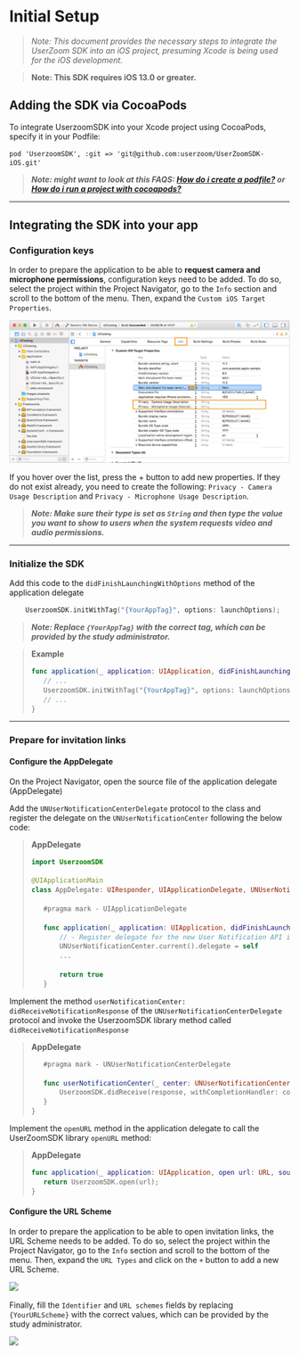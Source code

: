 # Initial Setup

>*Note: This document provides the necessary steps to integrate the UserZoom SDK into an iOS project, presuming Xcode is being used for the iOS development.* 

>**Note: This SDK requires iOS 13.0 or greater.**

## Adding the SDK via CocoaPods

To integrate UserzoomSDK into your Xcode project using CocoaPods, specify it in your Podfile:

```
pod 'UserzoomSDK', :git => 'git@github.com:userzoom/UserZoomSDK-iOS.git'
```

> ***Note: might want to look at this FAQS: [How do i create a podfile?](ios/sdk-ios-faq#how-do-i-create-a-podfile) or [How do i run a project with cocoapods?](ios/sdk-ios-faq#how-do-i-run-a-project-with-cocoapods)***

----
## Integrating the SDK into your app

### Configuration keys

In order to prepare the application to be able to **request camera and microphone permissions**, configuration keys need to be added. To do so, select the project within the Project Navigator, go to the `Info` section and scroll to the bottom of the menu. Then, expand the `Custom iOS Target Properties`.

![properties]

If you hover over the list, press the + button to add new properties. If they do not exist already, you need to create the following: `Privacy - Camera Usage Description` and `Privacy - Microphone Usage Description`. 
> ***Note: Make sure their type is set as `String` and then type the value you want to show to users when the system requests video and audio permissions.***

---
### Initialize the SDK
Add this code to the `didFinishLaunchingWithOptions` method of the application delegate

```swift
    UserzoomSDK.initWithTag("{YourAppTag}", options: launchOptions);
```
>***Note: Replace `{YourAppTag}` with the correct tag, which can be provided by the study administrator.***

>**Example**
>```swift
>func application(_ application: UIApplication, didFinishLaunchingWithOptions launchOptions: [UIApplicationLaunchOptionsKey: Any]?) -> Bool {
>    // ...
>    UserzoomSDK.initWithTag("{YourAppTag}", options: launchOptions);
>    // ...
>}
>```

---
### Prepare for invitation links

#### Configure the AppDelegate
 On the Project Navigator, open the source file of the application delegate (AppDelegate)  

 Add the `UNUserNotificationCenterDelegate` protocol to the class and register the delegate on the `UNUserNotificationCenter` following the below code: 

>**AppDelegate**
>```swift
>import UserzoomSDK
>
>@UIApplicationMain
>class AppDelegate: UIResponder, UIApplicationDelegate, UNUserNotificationCenterDelegate {
>
>    #pragma mark - UIApplicationDelegate
>
>    func application(_ application: UIApplication, didFinishLaunchingWithOptions launchOptions: [UIApplicationLaunchOptionsKey: Any]?) -> Bool {
>        // - Register delegate for the new User Notification API in iOS 10.0+
>        UNUserNotificationCenter.current().delegate = self
>        ... 
>   
>        return true
>    }
>```


 Implement the method `userNotificationCenter: didReceiveNotificationResponse` of the `UNUserNotificationCenterDelegate` protocol and invoke the UserzoomSDK library method called `didReceiveNotificationResponse`

>**AppDelegate**
>```swift
>    #pragma mark - UNUserNotificationCenterDelegate
>
>    func userNotificationCenter(_ center: UNUserNotificationCenter, didReceive response: UNNotificationResponse, withCompletionHandler completionHandler: @escaping () -> Void) {
>        UserzoomSDK.didReceive(response, withCompletionHandler: completionHandler)
>    }   
>}
>```

 Implement the `openURL` method in the application delegate to call the UserZoomSDK library `openURL` method:

> **AppDelegate**
>```swift
>func application(_ application: UIApplication, open url: URL, sourceApplication: String?, annotation: Any) -> Bool {
>    return UserzoomSDK.open(url);
>}
>```

#### Configure the URL Scheme

In order to prepare the application to be able to open invitation links, the URL Scheme needs to be added. To do so, select the project within the Project Navigator, go to the `Info` section and scroll to the bottom of the menu. Then, expand the `URL Types` and click on the `+` button to add a new URL Scheme.

![][info]

Finally, fill the `Identifier` and `URL schemes` fields by replacing `{YourURLScheme}` with the correct values, which can be provided by the study administrator.

![][schemes]

[info]: ./images/info.png
[schemes]: ./images/schemes.png
[properties]: ./images/properties.png